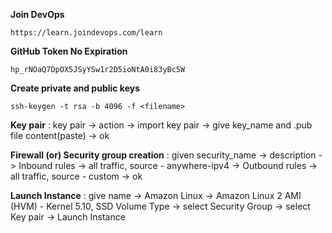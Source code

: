 **Join DevOps** 

    https://learn.joindevops.com/learn   
    
**GitHub Token No Expiration** 

    hp_rNOaQ7DpOX5JSyYSw1r2D5ioNtA0i83yBc5W  

**Create private and public keys** 

    ssh-keygen -t rsa -b 4096 -f <filename>  

**Key pair** :  key pair -> action -> import key pair -> give key_name and .pub file content(paste) -> ok  

**Firewall (or) Security group creation**  : given security_name -> description -> Inbound rules -> all traffic, source - anywhere-ipv4 -> Outbound rules -> all traffic, source - custom -> ok

**Launch Instance** : give name -> Amazon Linux -> Amazon Linux 2 AMI (HVM) - Kernel 5.10, SSD Volume Type -> select Security Group -> select Key pair -> Launch Instance

